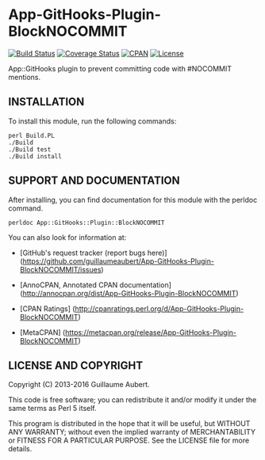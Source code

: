 App-GitHooks-Plugin-BlockNOCOMMIT
=================================

[![Build Status](https://travis-ci.org/guillaumeaubert/App-GitHooks-Plugin-BlockNOCOMMIT.svg?branch=master)](https://travis-ci.org/guillaumeaubert/App-GitHooks-Plugin-BlockNOCOMMIT)
[![Coverage Status](https://coveralls.io/repos/guillaumeaubert/App-GitHooks-Plugin-BlockNOCOMMIT/badge.svg?branch=master)](https://coveralls.io/r/guillaumeaubert/App-GitHooks-Plugin-BlockNOCOMMIT?branch=master)
[![CPAN](https://img.shields.io/cpan/v/App-GitHooks-Plugin-BlockNOCOMMIT.svg)](https://metacpan.org/release/App-GitHooks-Plugin-BlockNOCOMMIT)
[![License](https://img.shields.io/badge/license-Perl%205-blue.svg)](http://dev.perl.org/licenses/)

App::GitHooks plugin to prevent committing code with #NOCOMMIT mentions.


INSTALLATION
------------

To install this module, run the following commands:

	perl Build.PL
	./Build
	./Build test
	./Build install


SUPPORT AND DOCUMENTATION
-------------------------

After installing, you can find documentation for this module with the
perldoc command.

	perldoc App::GitHooks::Plugin::BlockNOCOMMIT


You can also look for information at:

 * [GitHub's request tracker (report bugs here)]
   (https://github.com/guillaumeaubert/App-GitHooks-Plugin-BlockNOCOMMIT/issues)

 * [AnnoCPAN, Annotated CPAN documentation]
   (http://annocpan.org/dist/App-GitHooks-Plugin-BlockNOCOMMIT)

 * [CPAN Ratings]
   (http://cpanratings.perl.org/d/App-GitHooks-Plugin-BlockNOCOMMIT)

 * [MetaCPAN]
   (https://metacpan.org/release/App-GitHooks-Plugin-BlockNOCOMMIT)


LICENSE AND COPYRIGHT
---------------------

Copyright (C) 2013-2016 Guillaume Aubert.

This code is free software; you can redistribute it and/or modify it under the
same terms as Perl 5 itself.

This program is distributed in the hope that it will be useful, but WITHOUT ANY
WARRANTY; without even the implied warranty of MERCHANTABILITY or FITNESS FOR A
PARTICULAR PURPOSE. See the LICENSE file for more details.
